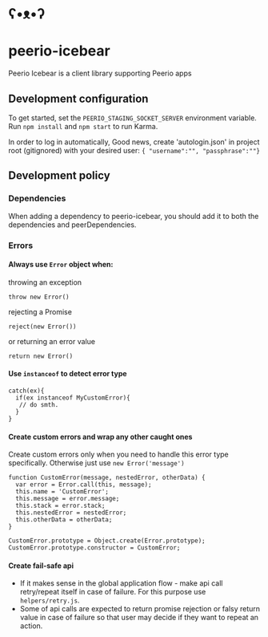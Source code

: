 # ʕ•ᴥ•ʔ 

# peerio-icebear
Peerio Icebear is a client library supporting Peerio apps

## Development configuration

To get started, set the `PEERIO_STAGING_SOCKET_SERVER` environment variable. Run `npm install` and `npm start` to run Karma. 

In order to log in automatically, Good news, create 'autologin.json' in project root (gitignored) with your desired user: `{ "username":"", "passphrase":""}`

## Development policy

### Dependencies

When adding a dependency to peerio-icebear, you should add it to both the dependencies and peerDependencies. 


### Errors

#### Always use `Error` object when:   
throwing an exception

```
throw new Error()
```
rejecting a Promise
```
reject(new Error())
```
or returning an error value
```
return new Error()
```

#### Use `instanceof` to detect error type
```
catch(ex){
  if(ex instanceof MyCustomError){
   // do smth.
  }
}
```

#### Create custom errors and wrap any other caught ones
Create custom errors only when you need to handle this error type specifically.
Otherwise just use `new Error('message')` 
```
function CustomError(message, nestedError, otherData) {
  var error = Error.call(this, message);
  this.name = 'CustomError';
  this.message = error.message;
  this.stack = error.stack;
  this.nestedError = nestedError;
  this.otherData = otherData;
}

CustomError.prototype = Object.create(Error.prototype);
CustomError.prototype.constructor = CustomError;

```


#### Create fail-safe api

- If it makes sense in the global application flow - make api call retry/repeat itself in case of failure.
For this purpose use `helpers/retry.js`.
- Some of api calls are expected to return promise rejection or falsy return value in case of failure so that user may
decide if they want to repeat an action.
